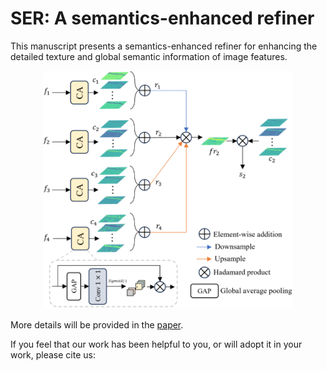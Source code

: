 # SER: A semantics-enhanced refiner 

This manuscript presents a semantics-enhanced refiner for enhancing the detailed texture and global semantic information of image features.

<div align=center>
<img src="SER.png" width="400px">
</div>

More details will be provided in the [paper]().

If you feel that our work has been helpful to you, or will adopt it in your work, please cite us:
```

```
